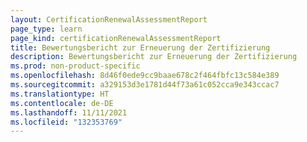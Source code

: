 ```yaml
---
layout: CertificationRenewalAssessmentReport
page_type: learn
page_kind: certificationRenewalAssessmentReport
title: Bewertungsbericht zur Erneuerung der Zertifizierung
description: Bewertungsbericht zur Erneuerung der Zertifizierung
ms.prod: non-product-specific
ms.openlocfilehash: 8d46f0ede9cc9baae678c2f464fbfc13c584e389
ms.sourcegitcommit: a329153d3e1781d44f73a61c052cca9e343ccac7
ms.translationtype: HT
ms.contentlocale: de-DE
ms.lasthandoff: 11/11/2021
ms.locfileid: "132353769"
---
```

